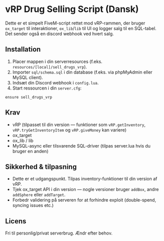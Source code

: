 # vRP Drug Selling Script (Dansk)

Dette er et simpelt FiveM-script rettet mod vRP-rammen, der bruger `ox_target` til interaktioner, `ox_lib`/`lib` til UI og logger salg til en SQL-tabel. Det sender også en discord webhook ved hvert salg.

## Installation
1. Placer mappen i din serverresources (f.eks. `resources/[local]/sell_drugs_vrp`).
2. Importer `sql/schema.sql` i din database (f.eks. via phpMyAdmin eller MySQL client).
3. Indsæt din Discord webhook i `config.lua`.
4. Start ressourcen i din `server.cfg`:
```
ensure sell_drugs_vrp
```

## Krav
- vRP (tilpasset til din version — funktioner som `vRP.getInventory`, `vRP.tryGetInventoryItem` og `vRP.giveMoney` kan variere)
- ox_target
- ox_lib / lib
- MySQL-async eller tilsvarende SQL-driver (tilpas server.lua hvis du bruger en anden)

## Sikkerhed & tilpasning
- Dette er et udgangspunkt. Tilpas inventory-funktioner til din version af vRP.
- Tjek ox_target API i din version — nogle versioner bruger `addBox`, andre `addSphere` eller `addTarget`.
- Forbedr validering på serveren for at forhindre exploit (double-spend, syncing issues etc.)

## Licens
Fri til personlig/privat serverbrug. Ændr efter behov.
